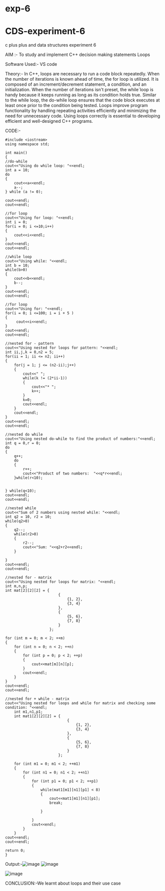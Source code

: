# exp-6
# CDS-experiment-6
c plus plus and data structures experiment 6

AIM :- To study and implement C++ decision making statements Loops<br>

Software Used:- VS code 

Theory:- In C++, loops are necessary to run a code block repeatedly. When the number of iterations is known ahead of time, the for loop is utilized. It is composed of an increment/decrement statement, a condition, and an initialization. When the number of iterations isn't preset, the while`loop is handy because it keeps running as long as its condition holds true. Similar to the while loop, the do-while loop ensures that the code block executes at least once prior to the condition being tested. Loops improve program functionality by handling repeating activities efficiently and minimizing the need for unnecessary code. Using loops correctly is essential to developing efficient and well-designed C++ programs. <br>

CODE:- <br>



    #include <iostream>
    using namespace std; 

    int main()
    {
    //do-while
    cout<<"Using do while loop: "<<endl;
    int a = 10;
    do
    {
        cout<<a<<endl;
        a--;
    } while (a != 0);

    cout<<endl;
    cout<<endl;

    //for loop
    cout<<"Using for loop: "<<endl;
    int i = 0;
    for(i = 0; i <=10;i++)
    {
        cout<<i<<endl;
    }
    cout<<endl;
    cout<<endl;

    //while loop
    cout<<"Using while: "<<endl;
    int b = 10;
    while(b>0)
    {
        cout<<b<<endl;
        b--;
    }
    cout<<endl;
    cout<<endl;

    //for loop
    cout<<"Using for: "<<endl;
    for(i = 0; i <=100; i = i + 5 )
    {
         cout<<i<<endl;
    }
    cout<<endl;
    cout<<endl;

    //nested for - pattern
    cout<<"Using nested for loops for pattern: "<<endl;
    int ii,j,k = 0,n2 = 5;
    for(ii = 1; ii <= n2; ii++)
    {
        for(j = 1; j <= (n2-ii);j++)
        {
            cout<<" ";
            while(k != (2*ii-1))
            {
                cout<<"* ";
                k++;
            }
            k=0;
            cout<<endl;    
        }   
        cout<<endl;
    }
    cout<<endl;
    cout<<endl;

    //nested do while
    cout<<"Using nested do-while to find the product of numbers:"<<endl;
    int q = 0,r = 0;
    do
    {
        q++;
        do
        {
            r++;
            cout<<"Product of two numbers:  "<<q*r<<endl;
        }while(r<10);
        

    } while(q<10);
    cout<<endl;
    cout<<endl; 

    //nested while
    cout<<"Sum of 2 numbers using nested while: "<<endl;
    int q2 = 10, r2 = 10;
    while(q2>0)
    {
        q2--;
        while(r2>0)
        {
            r2--;
            cout<<"Sum: "<<q2+r2<<endl;
        }

    }
    cout<<endl;
    cout<<endl; 
    
    //nested for - matrix
    cout<<"Using nested for loops for matrix: "<<endl;
    int m,n,p;
    int mat[2][2][2] = {
                            {
                                {1, 2},
                                {3, 4}
                            }, 
                            {
                                {5, 6}, 
                                {7, 8}
                            }
                        };

    for (int m = 0; m < 2; ++m) 
    {
        for (int n = 0; n < 2; ++n) 
        {
            for (int p = 0; p < 2; ++p) 
            {
                cout<<mat[m][n][p];
            }
            cout<<endl;
        }
    }
    cout<<endl;
    cout<<endl; 
    
    //nested for + while - matrix
    cout<<"Using nested for loops and while for matrix and checking some condition: "<<endl;
        int m1,n1,p1;
        int mat1[2][2][2] = {
                                {
                                    {1, 2},
                                    {3, 4}
                                }, 
                                {
                                    {5, 6}, 
                                    {7, 8}
                                }
                            };

        for (int m1 = 0; m1 < 2; ++m1) 
        {
            for (int n1 = 0; n1 < 2; ++n1) 
            {
                for (int p1 = 0; p1 < 2; ++p1) 
                {
                    while(mat1[m1][n1][p1] < 8)
                    {
                        cout<<mat1[m1][n1][p1];
                        break;

                    }
                    
                }
                cout<<endl;
            }
        }
    cout<<endl;
    cout<<endl; 

    return 0;
    }

Output:-![image](https://github.com/user-attachments/assets/026722d5-4e4f-4159-b640-76fd83119968)
![image](https://github.com/user-attachments/assets/3772de9c-af00-4ed8-913b-273e16c11942)

![image](https://github.com/user-attachments/assets/35b8698c-ab10-4e29-88e0-dafcb71abce8)


CONCLUSION:-We learnt about loops and their use case
